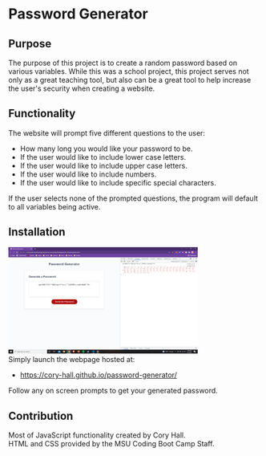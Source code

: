 
# Password Generator

## Purpose
The purpose of this project is to create a random password based on various variables. While this was a school project, this project serves not only as a
great teaching tool, but also can be a great tool to help increase the user's security when creating a website.

## Functionality
The website will prompt five different questions to the user:
* How many long you would like your password to be.
* If the user would like to include lower case letters.
* If the user would like to include upper case letters.
* If the user would like to include numbers.
* If the user would like to include specific special characters.

If the user selects none of the prompted questions, the program will default to all variables being active.

## Installation
<img src=Assets\images\Screenshot-password-generator.png width=75% height=75%/> <br/>
Simply launch the webpage hosted at:
* https://cory-hall.github.io/password-generator/

Follow any on screen prompts to get your generated password.

## Contribution
Most of JavaScript functionality created by Cory Hall. <br/>
HTML and CSS provided by the MSU Coding Boot Camp Staff.
